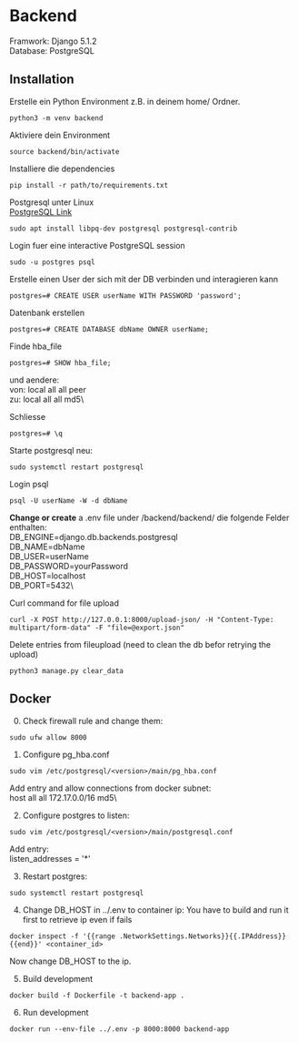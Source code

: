 # Backend
Framwork: Django 5.1.2\
Database: PostgreSQL

## Installation
Erstelle ein Python Environment z.B. in deinem home/ Ordner.
```console
python3 -m venv backend
```

Aktiviere dein Environment
```console
source backend/bin/activate
```

Installiere die dependencies
```console
pip install -r path/to/requirements.txt
```

Postgresql unter Linux\
[PostgreSQL Link](https://www.postgresql.org/download/)
```console
sudo apt install libpq-dev postgresql postgresql-contrib
```

Login fuer eine interactive PostgreSQL session
```console
sudo -u postgres psql
```

Erstelle einen User der sich mit der DB verbinden und interagieren kann
```console
postgres=# CREATE USER userName WITH PASSWORD 'password';
```

Datenbank erstellen
```console
postgres=# CREATE DATABASE dbName OWNER userName;
```

Finde hba_file
```console
postgres=# SHOW hba_file;
```
und aendere:\
von:    local   all             all             peer\
zu:     local   all             all             md5\

Schliesse
```console
postgres=# \q
```

Starte postgresql neu:
```console
sudo systemctl restart postgresql
```

Login psql
```console
psql -U userName -W -d dbName
```

**Change or create** a .env file under /backend/backend/ die folgende Felder
enthalten:\
DB_ENGINE=django.db.backends.postgresql\
DB_NAME=dbName\
DB_USER=userName\
DB_PASSWORD=yourPassword\
DB_HOST=localhost\
DB_PORT=5432\

Curl command for file upload
```console
curl -X POST http://127.0.0.1:8000/upload-json/ -H "Content-Type: multipart/form-data" -F "file=@export.json"
```

Delete entries from fileupload (need to clean the db befor retrying the upload)
```console
python3 manage.py clear_data
```


## Docker
0. Check firewall rule and change them:
```console
sudo ufw allow 8000
```

1. Configure pg_hba.conf 
```console
sudo vim /etc/postgresql/<version>/main/pg_hba.conf
```
Add entry and allow connections from docker subnet:\
host    all             all             172.17.0.0/16          md5\

2. Configure postgres to listen:
```console
sudo vim /etc/postgresql/<version>/main/postgresql.conf
```
Add entry:\
listen_addresses = '*'

3. Restart postgres:
```console
sudo systemctl restart postgresql
```

4. Change DB_HOST in ../.env to container ip:
You have to build and run it first to retrieve ip even if fails
```console
docker inspect -f '{{range .NetworkSettings.Networks}}{{.IPAddress}}{{end}}' <container_id>
```
Now change DB_HOST to the ip.

5. Build development
```console
docker build -f Dockerfile -t backend-app .
```

6. Run development
```console
docker run --env-file ../.env -p 8000:8000 backend-app
```


